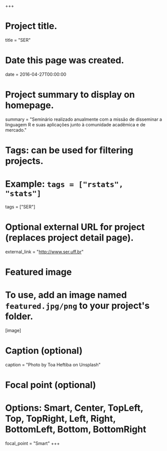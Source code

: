+++
# Project title.
title = "SER"

# Date this page was created.
date = 2016-04-27T00:00:00

# Project summary to display on homepage.
summary = "Seminário realizado anualmente com a missão de disseminar a linguagem R e suas aplicações junto à comunidade acadêmica e de mercado."

# Tags: can be used for filtering projects.
# Example: `tags = ["rstats", "stats"]`
tags = ["SER"]

# Optional external URL for project (replaces project detail page).
external_link = "http://www.ser.uff.br"

# Featured image
# To use, add an image named `featured.jpg/png` to your project's folder. 
[image]
  # Caption (optional)
  caption = "Photo by Toa Heftiba on Unsplash"

  # Focal point (optional)
  # Options: Smart, Center, TopLeft, Top, TopRight, Left, Right, BottomLeft, Bottom, BottomRight
  focal_point = "Smart"
+++

